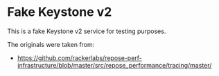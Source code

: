# Fake Keystone v2
This is a fake Keystone v2 service for testing purposes.

The originals were taken from:

 * https://github.com/rackerlabs/repose-perf-infrastructure/blob/master/src/repose_performance/tracing/master/
